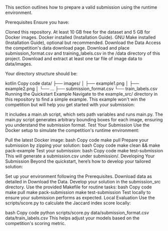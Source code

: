 This section outlines how to prepare a valid submission using the runtime environment.

Prerequisites
Ensure you have:

Cloned this repository.
At least 10 GB free for the dataset and 5 GB for Docker images.
Docker installed (Installation Guide).
GNU Make installed (Installation Guide), optional but recommended.
Download the Data
Access the competition's data download page. Download and place submission_format.csv and training_labels.csv in the /data directory of this project. Download and extract at least one tar file of image data to data/images.

Your directory structure should be:

kotlin
Copy code
data/
├── images/
│   ├── example1.png
│   ├── example2.png
│   └── ...
├── submission_format.csv
└── train_labels.csv
Running the Quickstart Example
Navigate to the example_src/ directory in this repository to find a simple example. This example won't win the competition but will help you get started with your submission:

It includes a main.sh script, which sets path variables and runs main.py.
The main.py script generates arbitrary bounding boxes for each image, ensuring you understand the submission format.
Test Your Submission
Use the Docker setup to simulate the competition's runtime environment:

Pull the latest Docker image:
bash
Copy code
make pull
Prepare your submission by zipping your solution:
bash
Copy code
make clean && make pack-example
Test your submission:
bash
Copy code
make test-submission
This will generate a submission.csv under submission/.
Developing Your Submission
Beyond the quickstart, here’s how to develop your tailored solution:

Set up your environment following the Prerequisites.
Download data as detailed in Download the Data.
Develop your solution in the submission_src directory.
Use the provided Makefile for routine tasks:
bash
Copy code
make pull
make pack-submission
make test-submission
Test locally to ensure your submission performs as expected.
Local Evaluation
Use the scripts/score.py to calculate the Jaccard index score locally:

bash
Copy code
python scripts/score.py data/submission_format.csv data/train_labels.csv
This helps adjust your models based on the competition's scoring metric.

